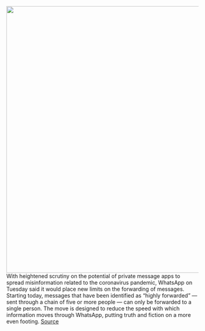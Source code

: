 <img src='https://cdn.vox-cdn.com/thumbor/ijTNxVyX41FaJ5pRrMf4vVsBxyc=/0x0:2040x1360/1200x800/filters:focal(857x517:1183x843)/cdn.vox-cdn.com/uploads/chorus_image/image/66614756/akrales_180215_2310_0031.0.jpg' width='700px' /><br/>
With heightened scrutiny on the potential of private message apps to spread misinformation related to the coronavirus pandemic, WhatsApp on Tuesday said it would place new limits on the forwarding of messages. Starting today, messages that have been identified as “highly forwarded” — sent through a chain of five or more people — can only be forwarded to a single person. The move is designed to reduce the speed with which information moves through WhatsApp, putting truth and fiction on a more even footing.
<a href='https://www.theverge.com/2020/4/7/21211371/whatsapp-message-forwarding-limits-misinformation-coronavirus-india'> Source <a/>